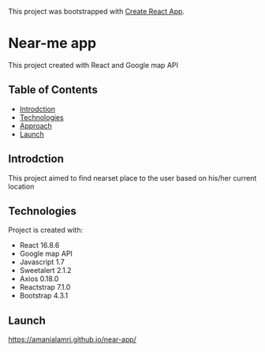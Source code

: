 This project was bootstrapped with [Create React App](https://github.com/facebook/create-react-app).

# Near-me app 
This project created with React and Google map API

## Table of Contents 
* [Introdction](#Introdction)
* [Technologies](#technologies)
* [Approach](#approach)
* [Launch](#launch)

## Introdction 
This project aimed to find nearset place to the user based on his/her current location

## Technologies
Project is created with:
* React 16.8.6
* Google map API 
* Javascript 1.7
* Sweetalert 2.1.2
* Axios 0.18.0
* Reactstrap 7.1.0
* Bootstrap 4.3.1

## Launch
https://amanialamri.github.io/near-app/

